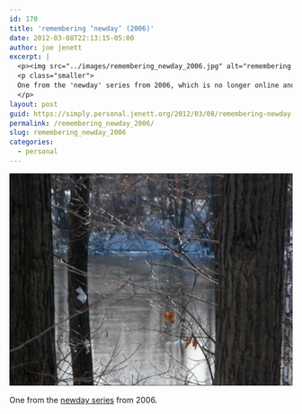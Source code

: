 ```yaml
---
id: 170
title: 'remembering ‘newday’ (2006)'
date: 2012-03-08T22:13:15-05:00
author: joe jenett
excerpt: |
  <p><img src="../images/remembering_newday_2006.jpg" alt="remembering 'newday' (2006)" style="border:none;" /></p>
  <p class="smaller">
  One from the 'newday' series from 2006, which is no longer online and which I may want to reconstruct soon as the set includes some of my very favorites...
  </p>
layout: post
guid: https://simply.personal.jenett.org/2012/03/08/remembering-newday-2006/
permalink: /remembering_newday_2006/
slug: remembering_newday_2006
categories:
  - personal
---
```

<img src="../images/remembering_newday_2006.jpg" alt="remembering 'newday' (2006)" style="border:none;" />

<p class="smaller">
  One from the <a href="https://joejenett.com/newday/">newday series</a> from 2006.
</p>
